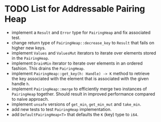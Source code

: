 TODO List for Addressable Pairing Heap
======================================

- implement a `Result` and `Error` type for `PairingHeap` and fix associated test.
- change return type of `PairingHeap::decrease_key` to `Result` that fails on higher new keys.
- implement `Values` and `ValuesMut` iterators to iterate over elements stored in the `PairingHeap`.
- implement `DrainMin` iterator to iterate over elements in an ordered fashion. This drains the `PairingHeap`.
- implement `PairingHeap::get_key(h: Handle) -> K` method to retrieve the key associated with the element that is associated with the given handle `h`.
- implement `PairingHeap::merge` to efficiently merge two instances of `PairingHeap` together. Should result in improved performance compared to naive approach.
- implement `unsafe` versions of `get_min`, `get_min_mut` and `take_min`.
- add new tests to test `PairingHeap` implementation.
- add `DefaultPairingHeap<T>` that defaults the `K` (key) type to `i64`.
